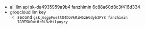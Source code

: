 - ali llm api sk-da4935959a9b4 fanzhimin 6c88a60d8c3f416d334
- groqcloud llm key
    - second `gsk_6qgpFueltO4DbVkRiM6zWGdyb3FY8 fanzhimin 7G9TSKOmf6r0L3zHtlpoyry`




